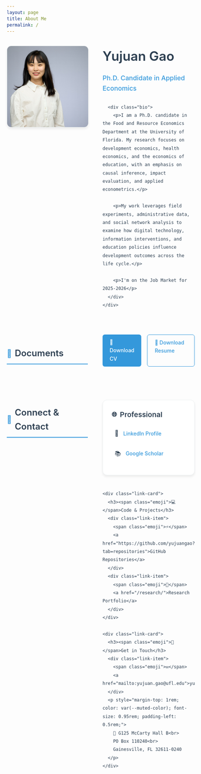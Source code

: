 ```yaml
---
layout: page
title: About Me
permalink: /
---
```


<style>
:root {
  --primary-color: #2c3e50;
  --accent-color: #3498db;
  --text-color: #2c3e50;
  --muted-color: #7f8c8d;
  --border-color: #ecf0f1;
  --hover-color: #f8f9fa;
}

.about-container {
  max-width: 900px;
  margin: 0 auto;
  font-family: -apple-system, BlinkMacSystemFont, 'Segoe UI', Roboto, sans-serif;
  line-height: 1.6;
  color: var(--text-color);
}

.profile-section {
  display: grid;
  grid-template-columns: 220px 1fr;
  gap: 2.5rem;
  margin: 2rem 0 3rem;
  align-items: start;
}

.profile-image {
  width: 220px;
  height: 220px;
  border-radius: 12px;
  object-fit: cover;
  box-shadow: 0 4px 6px rgba(0,0,0,0.07);
  border: 1px solid var(--border-color);
  transition: all 0.3s ease;
}

.profile-image:hover {
  transform: translateY(-2px);
  box-shadow: 0 8px 25px rgba(0,0,0,0.1);
}

.intro-content h1 {
  font-size: 2.2rem;
  font-weight: 600;
  color: var(--primary-color);
  margin: 0 0 0.5rem;
}

.subtitle {
  color: var(--accent-color);
  font-size: 1.1rem;
  font-weight: 500;
  margin-bottom: 1.5rem;
}

.bio p {
  margin-bottom: 1.2rem;
  font-size: 1.05rem;
}

.section-header {
  display: flex;
  align-items: center;
  margin: 3rem 0 1.5rem;
  padding-bottom: 0.5rem;
  border-bottom: 2px solid var(--accent-color);
}

.section-header h2 {
  font-size: 1.5rem;
  margin: 0;
  font-weight: 600;
  color: var(--primary-color);
}

.section-header .icon {
  font-size: 1.3rem;
  margin-right: 0.5rem;
  color: var(--accent-color);
}

.links-grid {
  display: grid;
  grid-template-columns: repeat(auto-fit, minmax(250px, 1fr));
  gap: 1.5rem;
  margin: 2rem 0;
}

.link-card {
  background: white;
  padding: 1.5rem;
  border-radius: 12px;
  box-shadow: 0 4px 6px rgba(0,0,0,0.07);
  border: 1px solid var(--border-color);
  transition: all 0.3s ease;
}

.link-card:hover {
  transform: translateY(-2px);
  box-shadow: 0 8px 25px rgba(0,0,0,0.1);
}

.link-card h3 {
  margin: 0 0 1rem;
  font-size: 1.2rem;
  font-weight: 600;
  color: var(--primary-color);
  display: flex;
  align-items: center;
}

.link-card h3 .emoji {
  margin-right: 0.5rem;
  font-size: 1.1rem;
}

.link-item {
  display: flex;
  align-items: center;
  margin: 0.8rem 0;
  padding: 0.5rem;
  border-radius: 6px;
  transition: all 0.2s ease;
}

.link-item:hover {
  background: var(--hover-color);
}

.link-item .emoji {
  margin-right: 0.8rem;
  font-size: 1rem;
}

.link-item a {
  color: var(--accent-color);
  text-decoration: none;
  font-weight: 500;
  transition: color 0.2s ease;
}

.link-item a:hover {
  color: #2980b9;
  text-decoration: underline;
}

.download-buttons {
  display: flex;
  gap: 1rem;
  margin-top: 1rem;
}

.btn {
  display: inline-block;
  padding: 0.6rem 1.2rem;
  background: var(--accent-color);
  color: white;
  text-decoration: none;
  border-radius: 6px;
  font-weight: 500;
  transition: all 0.2s ease;
}

.btn:hover {
  background: #2980b9;
  transform: translateY(-1px);
  color: white;
  text-decoration: none;
}

.btn-outline {
  background: transparent;
  color: var(--accent-color);
  border: 1px solid var(--accent-color);
}

.btn-outline:hover {
  background: var(--accent-color);
  color: white;
}

/* Responsive design */
@media (max-width: 768px) {
  .profile-section {
    grid-template-columns: 1fr;
    gap: 1.5rem;
    text-align: center;
  }
  
  .profile-image {
    width: 180px;
    height: 180px;
    margin: 0 auto;
  }
  
  .intro-content h1 {
    font-size: 1.8rem;
  }
  
  .links-grid {
    grid-template-columns: 1fr;
  }
  
  .download-buttons {
    flex-direction: column;
  }
  
  .about-container {
    padding: 0 1rem;
  }
}
</style>

<div class="about-container">
  <div class="profile-section">
    <img src="yujuangao.jpg" alt="Yujuan Gao" class="profile-image">
    <div class="intro-content">
      <h1>Yujuan Gao</h1>
      <p class="subtitle">Ph.D. Candidate in Applied Economics</p>
      
      <div class="bio">
        <p>I am a Ph.D. candidate in the Food and Resource Economics Department at the University of Florida. My research focuses on development economics, health economics, and the economics of education, with an emphasis on causal inference, impact evaluation, and applied econometrics.</p>
        
        <p>My work leverages field experiments, administrative data, and social network analysis to examine how digital technology, information interventions, and education policies influence development outcomes across the life cycle.</p>

        <p>I'm on the Job Market for 2025-2026</p>
      </div>
    </div>
  </div>

  <div class="section-header">
    <span class="icon">📄</span>
    <h2>Documents</h2>
  </div>
  
  <div class="download-buttons">
    <a href="CV_Yujuan Gao.pdf" class="btn">📄 Download CV</a>
    <a href="Resume_Yujuan Gao.pdf" class="btn btn-outline">📑 Download Resume</a>
  </div>

  <div class="section-header">
    <span class="icon">🔗</span>
    <h2>Connect & Contact</h2>
  </div>

  <div class="links-grid">
    <div class="link-card">
      <h3><span class="emoji">🌐</span>Professional</h3>
      <div class="link-item">
        <span class="emoji">💼</span>
        <a href="https://www.linkedin.com/in/yujuangao/">LinkedIn Profile</a>
      </div>
      <div class="link-item">
        <span class="emoji">📚</span>
        <a href="https://scholar.google.com/citations?user=YOURREALID">Google Scholar</a>
      </div>
    </div>

    <div class="link-card">
      <h3><span class="emoji">💻</span>Code & Projects</h3>
      <div class="link-item">
        <span class="emoji">⚡</span>
        <a href="https://github.com/yujuangao?tab=repositories">GitHub Repositories</a>
      </div>
      <div class="link-item">
        <span class="emoji">🔬</span>
        <a href="/research/">Research Portfolio</a>
      </div>
    </div>

    <div class="link-card">
      <h3><span class="emoji">📧</span>Get in Touch</h3>
      <div class="link-item">
        <span class="emoji">✉️</span>
        <a href="mailto:yujuan.gao@ufl.edu">yujuan.gao@ufl.edu</a>
      </div>
      <p style="margin-top: 1rem; color: var(--muted-color); font-size: 0.95rem; padding-left: 0.5rem;">
        🏢 G125 McCarty Hall B<br>
        PO Box 110240<br>
        Gainesville, FL 32611-0240
      </p>
    </div>
  </div>
</div>
